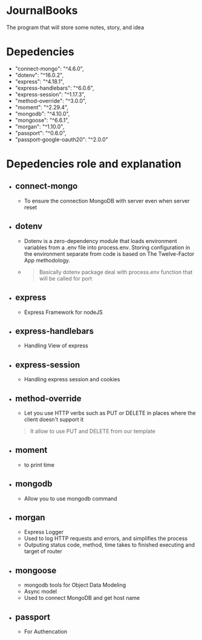 # JournalBooks
The program that will store some notes, story, and idea

# Depedencies
-    "connect-mongo": "^4.6.0",
-    "dotenv": "^16.0.2",
-    "express": "^4.18.1",
-    "express-handlebars": "^6.0.6",
-    "express-session": "^1.17.3",
-    "method-override": "^3.0.0",
-    "moment": "^2.29.4",
-    "mongodb": "^4.10.0",
-    "mongoose": "^6.6.1",
-    "morgan": "^1.10.0",
-    "passport": "^0.6.0",
-    "passport-google-oauth20": "^2.0.0"

# Depedencies role and explanation
- ## connect-mongo
    - To ensure the connection MongoDB with server even when server reset
- ## dotenv
    - Dotenv is a zero-dependency module that loads environment variables from a .env file into process.env. Storing configuration in the environment separate from code is based on The Twelve-Factor App methodology.
    - > Basically dotenv package deal with process.env function that will be called for port
- ## express
    - Express Framework for nodeJS
- ## express-handlebars
    - Handling View of express
- ## express-session
    - Handling express session and cookies 
- ## method-override
    - Let you use HTTP verbs such as PUT or DELETE in places where the client doesn't support it
    > It allow to use PUT and DELETE from our template
- ## moment
    - to print time
- ## mongodb
    - Allow you to use mongodb command
- ## morgan
    - Express Logger
    - Used to log HTTP requests and errors, and simplifies the process
    - Outputing status code, method, time takes to finished executing and target of router
- ## mongoose
    - mongodb tools for Object Data Modeling
    - Async model
    - Used to connect MongoDB and get host name
- ## passport
    - For Authencation

